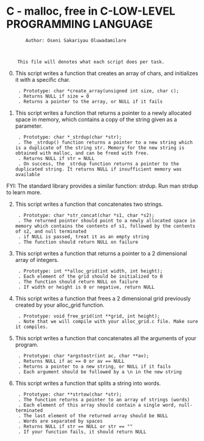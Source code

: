 #	   C - malloc, free in C-LOW-LEVEL PROGRAMMING LANGUAGE



		   Author: Oseni Sakariyau Oluwadamilare


	  
	    This file will denotes what each script does per task.


0. This script writes a function that creates an array of chars, and initializes it with a specific char.

    	. Prototype: char *create_array(unsigned int size, char c);
    	. Returns NULL if size = 0
    	. Returns a pointer to the array, or NULL if it fails


1. This script writes a function that returns a pointer to a newly allocated space in memory, which contains a copy of the string given as a parameter.

    	. Prototype: char *_strdup(char *str);
    	. The _strdup() function returns a pointer to a new string which is a duplicate of the string str. Memory for the new string is obtained with malloc, and can be freed with free.
    	. Returns NULL if str = NULL
    	. On success, the _strdup function returns a pointer to the duplicated string. It returns NULL if insufficient memory was available

FYI: The standard library provides a similar function: strdup. Run man strdup to learn more.


2. This script writes a function that concatenates two strings.

    	. Prototype: char *str_concat(char *s1, char *s2);
    	. The returned pointer should point to a newly allocated space in memory which contains the contents of s1, followed by the contents of s2, and null terminated
    	. if NULL is passed, treat it as an empty string
    	. The function should return NULL on failure


3. This script writes a function that returns a pointer to a 2 dimensional array of integers.

    	. Prototype: int **alloc_grid(int width, int height);
    	. Each element of the grid should be initialized to 0
    	. The function should return NULL on failure
    	. If width or height is 0 or negative, return NULL


4. This script writes a function that frees a 2 dimensional grid previously created by your alloc_grid function.

    	. Prototype: void free_grid(int **grid, int height);
    	. Note that we will compile with your alloc_grid.c file. Make sure it compiles.


5. This script writes a function that concatenates all the arguments of your program.

    	. Prototype: char *argstostr(int ac, char **av);
    	. Returns NULL if ac == 0 or av == NULL
    	. Returns a pointer to a new string, or NULL if it fails
    	. Each argument should be followed by a \n in the new string


6. This script writes a function that splits a string into words.

    	. Prototype: char **strtow(char *str);
    	. The function returns a pointer to an array of strings (words)
    	. Each element of this array should contain a single word, null-terminated
    	. The last element of the returned array should be NULL
    	. Words are separated by spaces
    	. Returns NULL if str == NULL or str == ""
    	. If your function fails, it should return NULL

